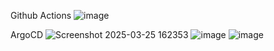 Github Actions
![image](https://github.com/user-attachments/assets/1002fd14-8468-494d-92d1-541a4005d116)

ArgoCD
![Screenshot 2025-03-25 162353](https://github.com/user-attachments/assets/d7c55075-9cf2-4493-a6d6-72b35a0084da)
![image](https://github.com/user-attachments/assets/001ac60e-bd25-4b9f-90c6-cf46b2abb463)
![image](https://github.com/user-attachments/assets/87844422-de36-46f6-85f0-6cc57a02945f)
